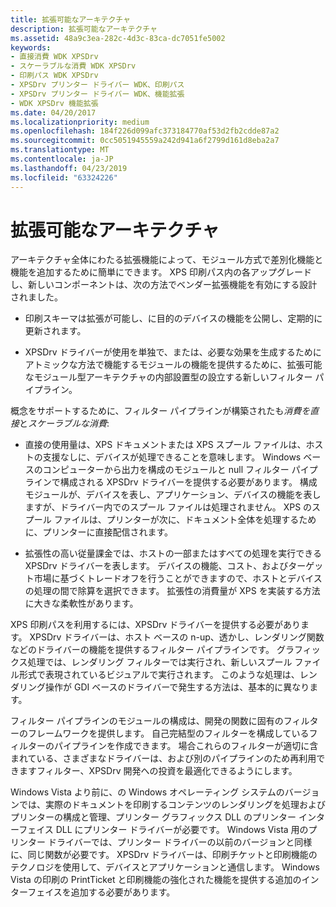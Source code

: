 ```yaml
---
title: 拡張可能なアーキテクチャ
description: 拡張可能なアーキテクチャ
ms.assetid: 48a9c3ea-282c-4d3c-83ca-dc7051fe5002
keywords:
- 直接消費 WDK XPSDrv
- スケーラブルな消費 WDK XPSDrv
- 印刷パス WDK XPSDrv
- XPSDrv プリンター ドライバー WDK、印刷パス
- XPSDrv プリンター ドライバー WDK、機能拡張
- WDK XPSDrv 機能拡張
ms.date: 04/20/2017
ms.localizationpriority: medium
ms.openlocfilehash: 184f226d099afc373184770af53d2fb2cdde87a2
ms.sourcegitcommit: 0cc5051945559a242d941a6f2799d161d8eba2a7
ms.translationtype: MT
ms.contentlocale: ja-JP
ms.lasthandoff: 04/23/2019
ms.locfileid: "63324226"
---
```

# <a name="extensible-architecture"></a>拡張可能なアーキテクチャ


アーキテクチャ全体にわたる拡張機能によって、モジュール方式で差別化機能と機能を追加するために簡単にできます。 XPS 印刷パス内の各アップグレードし、新しいコンポーネントは、次の方法でベンダー拡張機能を有効にする設計されました。

-   印刷スキーマは拡張が可能し、に目的のデバイスの機能を公開し、定期的に更新されます。

-   XPSDrv ドライバーが使用を単独で、または、必要な効果を生成するためにアトミックな方法で機能するモジュールの機能を提供するために、拡張可能なモジュール型アーキテクチャの内部設置型の設立する新しいフィルター パイプライン。

概念をサポートするために、フィルター パイプラインが構築されたも*消費を直接*と*スケーラブルな消費*:

-   直接の使用量は、XPS ドキュメントまたは XPS スプール ファイルは、ホストの支援なしに、デバイスが処理できることを意味します。 Windows ベースのコンピューターから出力を構成のモジュールと null フィルター パイプラインで構成される XPSDrv ドライバーを提供する必要があります。 構成モジュールが、デバイスを表し、アプリケーション、デバイスの機能を表しますが、ドライバー内でのスプール ファイルは処理されません。 XPS のスプール ファイルは、プリンターが次に、ドキュメント全体を処理するために、プリンターに直接配信されます。

-   拡張性の高い従量課金では、ホストの一部またはすべての処理を実行できる XPSDrv ドライバーを表します。 デバイスの機能、コスト、およびターゲット市場に基づくトレードオフを行うことができますので、ホストとデバイスの処理の間で除算を選択できます。 拡張性の消費量が XPS を実装する方法に大きな柔軟性があります。

XPS 印刷パスを利用するには、XPSDrv ドライバーを提供する必要があります。 XPSDrv ドライバーは、ホスト ベースの n-up、透かし、レンダリング関数などのドライバーの機能を提供するフィルター パイプラインです。 グラフィックス処理では、レンダリング フィルターでは実行され、新しいスプール ファイル形式で表現されているビジュアルで実行されます。 このような処理は、レンダリング操作が GDI ベースのドライバーで発生する方法は、基本的に異なります。

フィルター パイプラインのモジュールの構成は、開発の関数に固有のフィルターのフレームワークを提供します。 自己完結型のフィルターを構成しているフィルターのパイプラインを作成できます。 場合これらのフィルターが適切に含まれている、さまざまなドライバーは、および別のパイプラインのため再利用できますフィルター、XPSDrv 開発への投資を最適化できるようにします。

Windows Vista より前に、の Windows オペレーティング システムのバージョンでは、実際のドキュメントを印刷するコンテンツのレンダリングを処理およびプリンターの構成と管理、プリンター グラフィックス DLL のプリンター インターフェイス DLL にプリンター ドライバーが必要です。 Windows Vista 用のプリンター ドライバーでは、プリンター ドライバーの以前のバージョンと同様に、同じ関数が必要です。 XPSDrv ドライバーは、印刷チケットと印刷機能のテクノロジを使用して、デバイスとアプリケーションと通信します。 Windows Vista の印刷の PrintTicket と印刷機能の強化された機能を提供する追加のインターフェイスを追加する必要があります。

 

 




